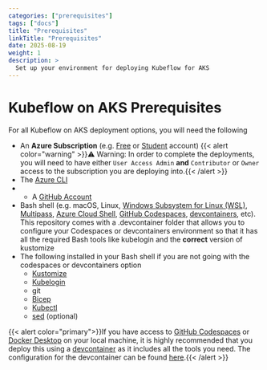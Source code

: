 ```yaml
---
categories: ["prerequisites"]
tags: ["docs"]
title: "Prerequisites"
linkTitle: "Prerequisites"
date: 2025-08-19
weight: 1
description: >
  Set up your environment for deploying Kubeflow for AKS
---
```


# Kubeflow on AKS Prerequisites

For all Kubeflow on AKS deployment options, you will need the following

- An **Azure Subscription** (e.g. [Free](https://aka.ms/azure-free-account) or [Student](https://aka.ms/azure-student-account) account)
  {{< alert color="warning" >}}⚠️ Warning: In order to complete the deployments, you will need to have either  `User Access Admin` **and** `Contributor` or `Owner` access to the subscription you are deploying into.{{< /alert >}}
- The [Azure CLI](https://docs.microsoft.com/cli/azure/install-azure-cli)
- - A [GitHub Account](https://github.com)
- Bash shell (e.g. macOS, Linux, [Windows Subsystem for Linux (WSL)](https://docs.microsoft.com/windows/wsl/about), [Multipass](https://multipass.run/), [Azure Cloud Shell](https://docs.microsoft.com/azure/cloud-shell/quickstart), [GitHub Codespaces](https://github.com/features/codespaces), [devcontainers](https://marketplace.visualstudio.com/items?itemName=ms-vscode-remote.remote-containers), etc). This repository comes with a .devcontainer folder that allows you to configure your Codespaces or devcontainers environment so that it has all the required Bash tools like kubelogin and the **correct** version of kustomize
- The following installed in your Bash shell if you are not going with the codespaces or devcontainers option
    - [Kustomize](https://github.com/kubernetes-sigs/kustomize/releases/tag/kustomize%2Fv5.7.1)
    - [Kubelogin](https://github.com/Azure/kubelogin/releases/tag/v0.2.10)
    - git
    - [Bicep](https://learn.microsoft.com/en-us/azure/azure-resource-manager/bicep/install)
    - [Kubectl](https://kubernetes.io/docs/tasks/tools/install-kubectl-windows/)
    - [sed](https://gnuwin32.sourceforge.net/packages/sed.htm) (optional)

{{< alert color="primary">}}If you have access to [GitHub Codespaces](https://docs.github.com/en/codespaces/overview) or [Docker Desktop](https://www.docker.com/products/docker-desktop/) on your local machine, it is highly recommended that you deploy this using a [devcontainer](https://code.visualstudio.com/docs/devcontainers/containers) as it includes all the tools you need. The configuration for the devcontainer can be found [here](https://github.com/azure/kubeflow-aks/tree/main/.devcontainer).{{< /alert >}}
